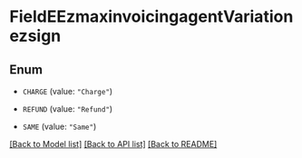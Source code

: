 # FieldEEzmaxinvoicingagentVariationezsign

## Enum


* `CHARGE` (value: `"Charge"`)

* `REFUND` (value: `"Refund"`)

* `SAME` (value: `"Same"`)


[[Back to Model list]](../README.md#documentation-for-models) [[Back to API list]](../README.md#documentation-for-api-endpoints) [[Back to README]](../README.md)



